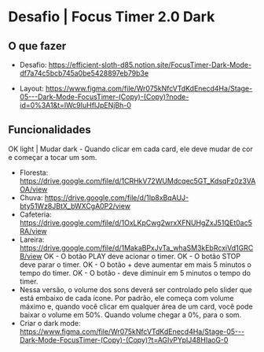 # Desafio | Focus Timer 2.0 Dark

## O que fazer

- Desafio: https://efficient-sloth-d85.notion.site/FocusTimer-Dark-Mode-df7a74c5bcb745a0be5428897eb79b3e

- Layout: https://www.figma.com/file/Wr075kNfcVTdKdEnecd4Ha/Stage-05---Dark-Mode-FocusTimer-(Copy)-(Copy)?node-id=0%3A1&t=IWc9IuHflJpENjBh-0

## Funcionalidades

OK light | Mudar dark - Quando clicar em cada card, ele deve mudar de cor e começar a tocar um som.
  - Floresta: https://drive.google.com/file/d/1CRHkV72WUMdcqec5GT_KdsqFz0z3VAOA/view
  - Chuva: https://drive.google.com/file/d/1Ip8xBqAUJ-bty51Wz8JBtX_bWXCgA0P2/view
  - Cafeteria: https://drive.google.com/file/d/1OxLKpCwg2wrxXFNUHgZxJ51QEt0ac5RA/view
  - Lareira: https://drive.google.com/file/d/1MakaBPxJvTa_whaSM3kEbRcxiVd1GRCB/view
OK - O botão PLAY deve acionar o timer.
OK - O botão STOP deve parar o timer.
OK - O botão + deve aumentar em mais 5 minutos o tempo do timer.
OK - O botão - deve diminuir em 5 minutos o tempo do timer.
- Nessa versão, o volume dos sons deverá ser controlado pelo slider que está embaixo de cada ícone. Por padrão, ele começa com volume máximo e, quando você clicar em qualquer área de um card, você pode baixar o volume em 50%. Quando volume chegar a 0%, para o som.
- Criar o dark mode: https://www.figma.com/file/Wr075kNfcVTdKdEnecd4Ha/Stage-05---Dark-Mode-FocusTimer-(Copy)-(Copy)?t=AGIvPYpIJ48HIaoG-0
